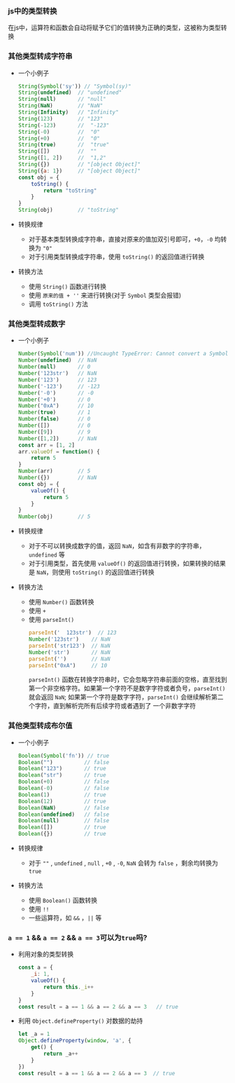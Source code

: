 ### js中的类型转换
在js中，运算符和函数会自动将赋予它们的值转换为正确的类型，这被称为类型转换

### 其他类型转成字符串
- 一个小例子
    ```js
    String(Symbol('sy')) // "Symbol(sy)"
    String(undefined)  // "undefined"
    String(null)       // "null"
    String(NaN)        // "NaN"
    String(Infinity)   // "Infinity"
    String(123)        // "123"
    String(-123)       //  "-123"
    String(-0)         //  "0"
    String(+0)         //  "0"
    String(true)       //  "true"
    String([])         //  ""
    String([1, 2])     //  "1,2"
    String({})         // "[object Object]"
    String({a: 1})     // "[object Object]"
    const obj = {
        toString() {
            return "toString"
        }
    }
    String(obj)        // "toString"
    ```
- 转换规律
    - 对于基本类型转换成字符串，直接对原来的值加双引号即可，`+0`，`-0` 均转换为 `"0"`
    - 对于引用类型转换成字符串，使用 `toString()` 的返回值进行转换

- 转换方法
    - 使用 `String()` 函数进行转换
    - 使用 `原来的值 + ''` 来进行转换(对于 `Symbol` 类型会报错)
    - 调用 `toString()` 方法

### 其他类型转成数字
- 一个小例子
    ```js
    Number(Symbol('num')) //Uncaught TypeError: Cannot convert a Symbol value to a number
    Number(undefined)  // NaN
    Number(null)       // 0
    Number('123str')   // NaN
    Number('123')      // 123
    Number('-123')     // -123
    Number('-0')       // -0
    Number('+0')       // 0
    Number("0xA")      // 10
    Number(true)       // 1
    Number(false)      // 0
    Number([])         // 0
    Number([9])        // 9
    Number([1,2])      // NaN
    const arr = [1, 2]
    arr.valueOf = function() {
        return 5
    }
    Number(arr)        // 5
    Number({})         // NaN
    const obj = {
        valueOf() {
            return 5
        }
    }
    Number(obj)        // 5

    ```
- 转换规律
    - 对于不可以转换成数字的值，返回 `NaN`，如含有非数字的字符串，`undefined` 等
    - 对于引用类型，首先使用 `valueOf()` 的返回值进行转换，如果转换的结果是 `NaN`，则使用 `toString()` 的返回值进行转换

- 转换方法
    - 使用 `Number()` 函数转换
    - 使用 `+`
    - 使用 `parseInt()`
        ```js
        parseInt('  123str')  // 123
        Number('123str')    // NaN
        parseInt('str123')  // NaN
        Number('str')       // NaN
        parseInt('')        // NaN
        parseInt("0xA")     // 10
        ```
        `parseInt()` 函数在转换字符串时，它会忽略字符串前面的空格，直至找到第一个非空格字符。如果第一个字符不是数字字符或者负号，`parseInt()` 就会返回 `NaN`; 如果第一个字符是数字字符，`parseInt()` 会继续解析第二个字符，直到解析完所有后续字符或者遇到了 一个非数字字符

### 其他类型转成布尔值
- 一个小例子
    ```js
    Boolean(Symbol('fn')) // true
    Boolean("")          // false
    Boolean("123")       // true
    Boolean("str")       // true
    Boolean(+0)          // false
    Boolean(-0)          // false
    Boolean(1)           // true
    Boolean(12)          // true
    Boolean(NaN)         // false
    Boolean(undefined)   // false
    Boolean(null)        // false
    Boolean([])          // true
    Boolean({})          // true
    ```
- 转换规律
    - 对于 `""` , `undefined` , `null` , `+0` , `-0`, `NaN` 会转为 `false` ，剩余均转换为 `true`

- 转换方法
    - 使用 `Boolean()` 函数转换
    - 使用 `!!`
    - 一些运算符，如 `&&` ，`||` 等

### `a == 1` && `a == 2` && `a == 3`可以为`true`吗?
- 利用对象的类型转换
    ```js
    const a = {
        _i: 1,
        valueOf() {
            return this._i++
        }
    }
    const result = a == 1 && a == 2 && a == 3   // true
    ```
- 利用 `Object.defineProperty()` 对数据的劫持
    ```js
    let _a = 1
    Object.defineProperty(window, 'a', {
        get() {
            return _a++
        }
    })
    const result = a == 1 && a == 2 && a == 3  // true
    ```


